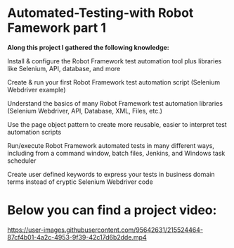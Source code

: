 # Automated-Testing-with Robot Famework part 1

**Along this project I gathered the following knowledge:**


Install & configure the Robot Framework test automation tool plus libraries like Selenium, API, database, and more

Create & run your first Robot Framework test automation script (Selenium Webdriver example)

Understand the basics of many Robot Framework test automation libraries (Selenium Webdriver, API, Database, XML, Files, etc.)

Use the page object pattern to create more reusable, easier to interpret test automation scripts

Run/execute Robot Framework automated tests in many different ways, including from a command window, batch files, Jenkins, and Windows task scheduler

Create user defined keywords to express your tests in business domain terms instead of cryptic Selenium Webdriver code


# Below you can find a project video:

https://user-images.githubusercontent.com/95642631/215524464-87cf4b01-4a2c-4953-9f39-42c17d6b2dde.mp4



 

